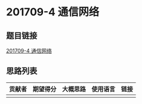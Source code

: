 # 201709-4 通信网络

## 题目链接

[201709-4 通信网络](http://118.190.20.162/view.page?gpid=T60)

## 思路列表

| 贡献者 | 期望得分 | 大概思路 | 使用语言 | 链接 |
| :-: | :-: | :-: | :-: | :-: | 
|  |  |  |  |  |
